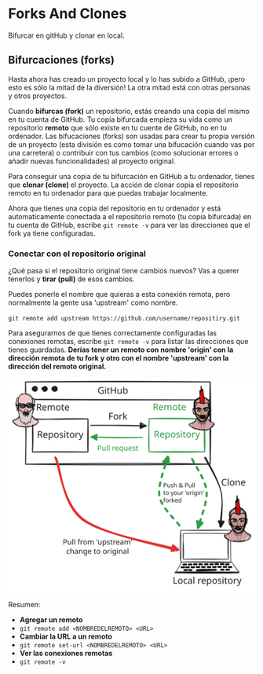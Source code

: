 # Forks And Clones

Bifurcar en gitHub y clonar en local.

## Bifurcaciones (forks)

Hasta ahora has creado un proyecto local y lo has subido a GitHub, ¡pero esto es sólo la mitad de la diversión! La otra mitad está con otras personas y otros proyectos.

Cuando **bifurcas (fork)** un repositorio, estás creando una copia del mismo en tu cuenta de GitHub. Tu copia bifurcada empieza su vida como un repositorio **remoto** que sólo existe en tu cuente de GitHub, no en tu ordenador. Las bifucaciones (forks) son usadas para crear tu propia versión de un proyecto (esta división es como tomar una bifucación cuando vas por una carretera) o contribuir con tus cambios (como solucionar errores o añadir nuevas funcionalidades) al proyecto original.

Para conseguir una copia de tu bifurcación en GitHub a tu ordenador, tienes que **clonar (clone)** el proyecto. La acción de clonar copia el repositorio remoto en tu ordenador para que puedas trabajar localmente.

Ahora que tienes una copia del repositorio en tu ordenador y está automaticamente conectada a el repositorio remoto (tu copia bifurcada) en tu cuenta de GitHub, escribe `git remote -v` para ver las direcciones que el fork ya tiene configuradas.

### Conectar con el repositorio original

¿Qué pasa si el repositorio original tiene cambios nuevos? Vas a querer tenerlos y **tirar (pull)** de esos cambios.

Puedes ponerle el nombre que quieras a esta conexión remota, pero normalmente la gente usa 'upstream' como nombre.

`git remote add upstream https://github.com/username/repositiry.git`

Para asegurarnos de que tienes correctamente configuradas las conexiones remotas, escribe `git remote -v` para listar las direcciones que tienes guardadas. **Derías tener un remoto con nombre 'origin' con la dirección remota de tu fork y otro con el nombre 'upstream' con la dirección del remoto original.**

![fork_clone.svg](assets/fork_clone.svg)

Resumen:

+ **Agregar un remoto**
+ `git remote add <NOMBREDELREMOTO> <URL>`
+ **Cambiar la URL a un remoto**
+ `git remote set-url <NOMBREDELREMOTO> <URL>`
+ **Ver las conexiones remotas**
+ `git remote -v`
